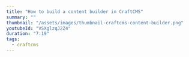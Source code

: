 ```yaml
---
title: "How to build a content builder in CraftCMS"
summary: ""
thumbnail: "/assets/images/thumbnail-craftcms-content-builder.png"
youtubeId: "VSXglzqJ2Z4"
duration: "7:19"
tags:
  - craftcms
---
```

